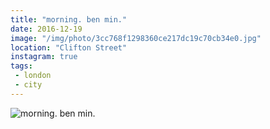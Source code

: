 ```yaml
---
title: "morning. ben min."
date: 2016-12-19
image: "/img/photo/3cc768f1298360ce217dc19c70cb34e0.jpg"
location: "Clifton Street"
instagram: true
tags:
 - london
 - city
---
```


![morning. ben min.](/img/photo/3cc768f1298360ce217dc19c70cb34e0.jpg)
